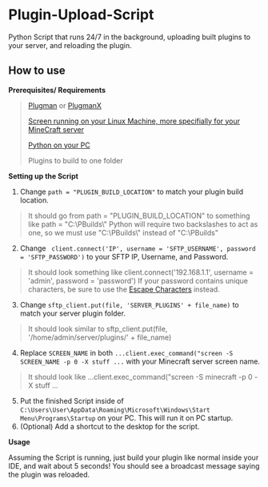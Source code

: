 # Plugin-Upload-Script
Python Script that runs 24/7 in the background, uploading built plugins to your server, and reloading the plugin.
## How to use
**Prerequisites/ Requirements**
> [Plugman](https://dev.bukkit.org/projects/plugman) or [PlugmanX](https://www.spigotmc.org/resources/plugmanx.88135/)
> 
> [Screen running on your Linux Machine, more specifially for your MineCraft server](https://oscarhjelm.com/blag/2011/02/minecraft-server-on-linux-using-screen/)
> 
> [Python on your PC](https://www.python.org/downloads/)
> 
> Plugins to build to one folder

**Setting up the Script**
1. Change `path = "PLUGIN_BUILD_LOCATION"` to match your plugin build location.
> It should go from path = "PLUGIN_BUILD_LOCATION" to something like path = "C:\\PBuilds\\"
> Python will require two backslashes to act as one, so we must use "C:\\PBuilds\\" instead of "C:\PBuilds\"
2. Change ` client.connect('IP', username = 'SFTP_USERNAME', password = 'SFTP_PASSWORD')` to your SFTP IP, Username, and Password.
> It should look something like client.connect('192.168.1.1', username = 'admin', password = 'password')
> If your password contains unique characters, be sure to use the [Escape Characters](https://pythonexamples.org/python-escape-characters/) instead.
3. Change `sftp_client.put(file, 'SERVER_PLUGINS' + file_name)` to match your server plugin folder.
> It should look similar to sftp_client.put(file, '/home/admin/server/plugins/' + file_name)
4. Replace `SCREEN_NAME` in both `...client.exec_command("screen -S SCREEN_NAME -p 0 -X stuff ...` with your Minecraft server screen name.
> It should look like ...client.exec_command("screen -S minecraft -p 0 -X stuff ... 
5. Put the finished Script inside of `C:\Users\User\AppData\Roaming\Microsoft\Windows\Start Menu\Programs\Startup` on your PC. This will run it on PC startup.
6. (Optional) Add a shortcut to the desktop for the script.

**Usage** 

Assuming the Script is running, just build your plugin like normal inside your IDE, and wait about 5 seconds! You should see a broadcast message saying the plugin was reloaded.
